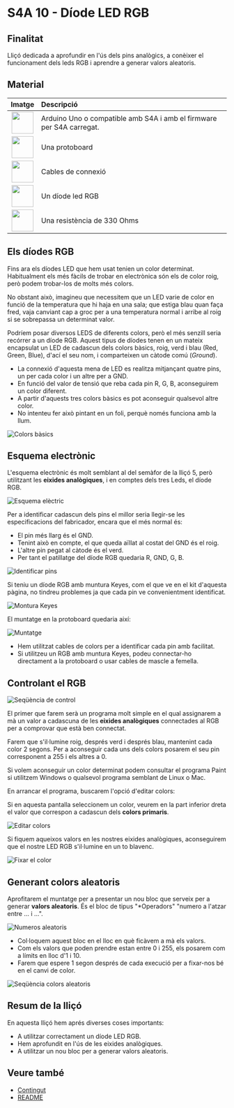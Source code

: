 # S4A 10 - Díode LED RGB

## Finalitat

Lliçó dedicada a aprofundir en l'ús dels pins analògics, a conèixer el funcionament dels leds RGB i aprendre a generar valors aleatoris.

## Material

|                               Imatge                               | Descripció                                                           |
| :----------------------------------------------------------------: | :------------------------------------------------------------------- |
|   <img src="./../mat_img/mat_unor3.png" width="50" height="50">    | Arduino Uno o compatible amb S4A i amb el firmware per S4A carregat. |
| <img src="./../mat_img/mat_protoboard.png" width="50" height="50"> | Una protoboard                                                       |
|   <img src="./../mat_img/mat_dupont.png" width="50" height="50">   | Cables de connexió                                                   |
|  <img src="./../mat_img/mat_ledrgb2.png" width="50" height="50">   | Un díode led RGB                                                     |
|  <img src="./../mat_img/mat_resis330.png" width="50" height="50">  | Una resistència de 330 Ohms                                          |

## Els díodes RGB

Fins ara els díodes LED que hem usat tenien un color determinat. Habitualment els més fàcils de trobar en electrònica són els de color roig, però podem trobar-los de molts més colors.

No obstant això, imagineu que necessitem que un LED varie de color en funció de la temperatura que hi haja en una sala; que estiga blau quan faça fred, vaja canviant cap a groc per a una temperatura normal i arribe al roig si se sobrepassa un determinat valor.

Podríem posar diversos LEDS de diferents colors, però el més senzill seria recórrer a un díode RGB. Aquest tipus de díodes tenen en un mateix encapsulat un LED de cadascun dels colors bàsics, roig, verd i blau (Red, Green, Blue), d'ací el seu nom, i comparteixen un càtode comú (_Ground_).

- La connexió d'aquesta mena de LED es realitza mitjançant quatre pins, un per cada color i un altre per a GND.
- En funció del valor de tensió que reba cada pin R, G, B, aconseguirem un color diferent.
- A partir d'aquests tres colors bàsics es pot aconseguir qualsevol altre color.
- No intenteu fer això pintant en un foli, perquè només funciona amb la llum.

![Colors bàsics](Imatges/s4a_10_01.jpg)

## Esquema electrònic

L'esquema electrònic és molt semblant al del semàfor de la lliçó 5, però utilitzant les **eixides analògiques**, i en comptes dels tres Leds, el díode RGB.

![Esquema elèctric](Imatges/s4a_10_02.png)

Per a identificar cadascun dels pins el millor seria llegir-se les especificacions del fabricador, encara que el més normal és:

- El pin més llarg és el GND.
- Tenint això en compte, el que queda aïllat al costat del GND és el roig.
- L'altre pin pegat al càtode és el verd.
- Per tant el patillatge del díode RGB quedaria R, GND, G, B.

![Identificar pins](Imatges/s4a_10_03.png)

Si teniu un díode RGB amb muntura Keyes, com el que ve en el kit d'aquesta pàgina, no tindreu problemes ja que cada pin ve convenientment identificat.

![Montura Keyes](Imatges/s4a_10_04.jpg)

El muntatge en la protoboard quedaria així:

![Muntatge](Imatges/s4a_10_05.png)

- Hem utilitzat cables de colors per a identificar cada pin amb facilitat.
- Si utilitzeu un RGB amb muntura Keyes, podeu connectar-ho directament a la protoboard o usar cables de mascle a femella.

## Controlant el RGB

![Seqüència de control](Imatges/s4a_10_06.png)

El primer que farem serà un programa molt simple en el qual assignarem a mà un valor a cadascuna de les **eixides analògiques** connectades al RGB per a comprovar que està ben connectat.

Farem que s'il·lumine roig, després verd i després blau, mantenint cada color 2 segons. Per a aconseguir cada uns dels colors posarem el seu pin corresponent a 255 i els altres a 0.

Si volem aconseguir un color determinat podem consultar el programa Paint si utilitzem Windows o qualsevol programa semblant de Linux o Mac.

En arrancar el programa, buscarem l'opció d'editar colors:

Si en aquesta pantalla seleccionem un color, veurem en la part inferior dreta el valor que correspon a cadascun dels **colors primaris**.

![Editar colors](Imatges/s4a_10_07.png)

Si fiquem aqueixos valors en les nostres eixides analògiques, aconseguirem que el nostre LED RGB s'il·lumine en un to blavenc.

![Fixar el color](Imatges/s4a_10_08.png)

## Generant colors aleatoris

Aprofitarem el muntatge per a presentar un nou bloc que serveix per a generar **valors aleatoris**. És el bloc de tipus "\*Operadors" "numero a l'atzar entre ... i ...".

![Numeros aleatoris](Imatges/s4a_10_09.png)

- Col·loquem aquest bloc en el lloc en què ficàvem a mà els valors.
- Com els valors que poden prendre estan entre 0 i 255, els posarem com a límits en lloc d'1 i 10.
- Farem que espere 1 segon després de cada execució per a fixar-nos bé en el canvi de color.

![Seqüència colors aleatoris](Imatges/s4a_10_10.png)

## Resum de la lliçó

En aquesta lliçó hem aprés diverses coses importants:

- A utilitzar correctament un díode LED RGB.
- Hem aprofundit en l'ús de les eixides analògiques.
- A utilitzar un nou bloc per a generar valors aleatoris.

## Veure també

- [Contingut](../Contingut.md)
- [README](../README.md)
